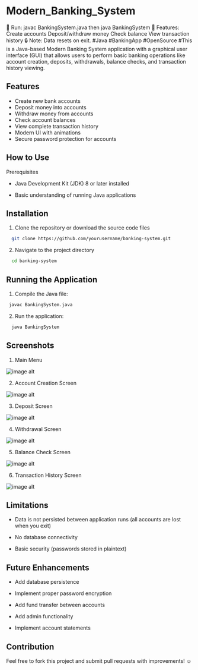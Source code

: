 
# Modern_Banking_System
🚀 Run: javac BankingSystem.java then java BankingSystem 📌 Features: Create accounts Deposit/withdraw money Check balance View transaction history 🔒 Note: Data resets on exit. #Java #BankingApp #OpenSource #This is a Java-based Modern Banking System application with a graphical user interface (GUI) that allows users to perform basic banking operations like account creation, deposits, withdrawals, balance checks, and transaction history viewing.







## Features

- Create new bank accounts
- Deposit money into accounts
- Withdraw money from accounts
- Check account balances
- View complete transaction history
- Modern UI with animations
- Secure password protection for accounts



## How to Use
Prerequisites

- Java Development Kit (JDK) 8 or later installed

- Basic understanding of running Java applications

## Installation

1. Clone the repository or download the source code files

```bash
  git clone https://github.com/yourusername/banking-system.git
```
2.   Navigate to the project directory

```bash
  cd banking-system
```


## Running the Application

1. Compile the Java file:

```bash
 javac BankingSystem.java
```
2.   Run the application:

```bash
  java BankingSystem
```
## Screenshots
1. Main Menu

![image alt](https://github.com/sagarparamanik404/Modern_Banking_System/blob/8e297e0bdd062d68696de9613a913e72b21642d8/No.2.PNG)

2. Account Creation Screen

![image alt](https://github.com/sagarparamanik404/Modern_Banking_System/blob/8e297e0bdd062d68696de9613a913e72b21642d8/No.3.PNG)

3. Deposit Screen

![image alt](https://github.com/sagarparamanik404/Modern_Banking_System/blob/8e297e0bdd062d68696de9613a913e72b21642d8/No.4.PNG)

4. Withdrawal Screen

![image alt](https://github.com/sagarparamanik404/Modern_Banking_System/blob/8e297e0bdd062d68696de9613a913e72b21642d8/No.5.PNG)

5. Balance Check Screen

![image alt](https://github.com/sagarparamanik404/Modern_Banking_System/blob/8e297e0bdd062d68696de9613a913e72b21642d8/No.6.PNG)

6. Transaction History Screen

![image alt](https://github.com/sagarparamanik404/Modern_Banking_System/blob/8e297e0bdd062d68696de9613a913e72b21642d8/No.7.PNG)


## Limitations
- Data is not persisted between application runs (all accounts are lost when you exit)

- No database connectivity

- Basic security (passwords stored in plaintext)
## Future Enhancements

- Add database persistence

- Implement proper password encryption

- Add fund transfer between accounts

- Add admin functionality

- Implement account statements
## Contribution
Feel free to fork this project and submit pull requests with improvements! ☺